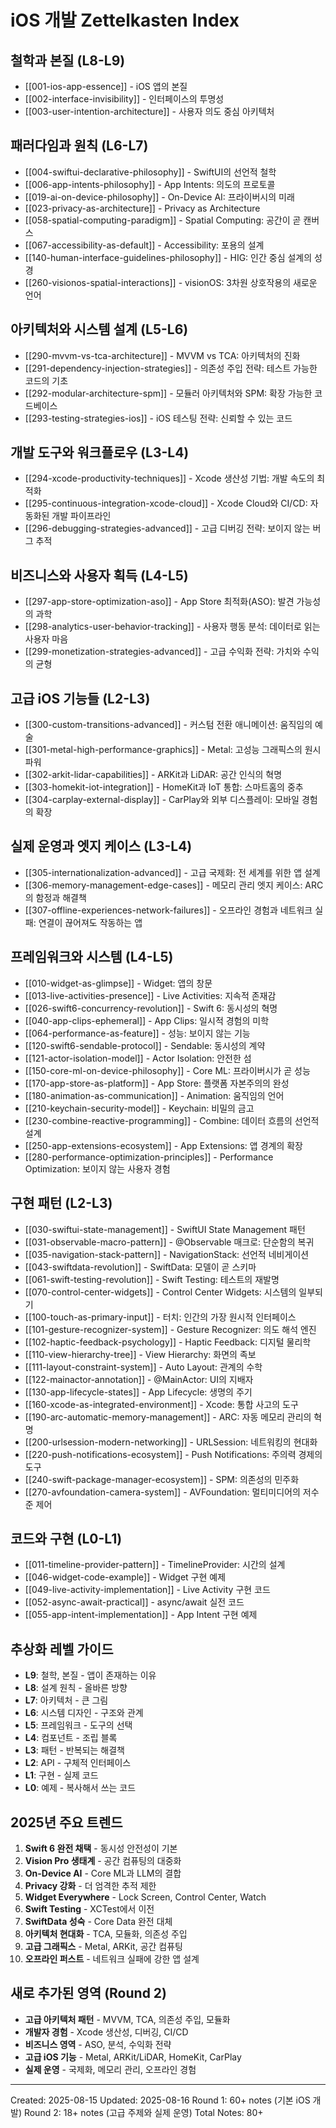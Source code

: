 # iOS 개발 Zettelkasten Index

## 철학과 본질 (L8-L9)
- [[001-ios-app-essence]] - iOS 앱의 본질
- [[002-interface-invisibility]] - 인터페이스의 투명성
- [[003-user-intention-architecture]] - 사용자 의도 중심 아키텍처

## 패러다임과 원칙 (L6-L7)
- [[004-swiftui-declarative-philosophy]] - SwiftUI의 선언적 철학
- [[006-app-intents-philosophy]] - App Intents: 의도의 프로토콜
- [[019-ai-on-device-philosophy]] - On-Device AI: 프라이버시의 미래
- [[023-privacy-as-architecture]] - Privacy as Architecture
- [[058-spatial-computing-paradigm]] - Spatial Computing: 공간이 곧 캔버스
- [[067-accessibility-as-default]] - Accessibility: 포용의 설계
- [[140-human-interface-guidelines-philosophy]] - HIG: 인간 중심 설계의 성경
- [[260-visionos-spatial-interactions]] - visionOS: 3차원 상호작용의 새로운 언어

## 아키텍처와 시스템 설계 (L5-L6)
- [[290-mvvm-vs-tca-architecture]] - MVVM vs TCA: 아키텍처의 진화
- [[291-dependency-injection-strategies]] - 의존성 주입 전략: 테스트 가능한 코드의 기초
- [[292-modular-architecture-spm]] - 모듈러 아키텍처와 SPM: 확장 가능한 코드베이스
- [[293-testing-strategies-ios]] - iOS 테스팅 전략: 신뢰할 수 있는 코드

## 개발 도구와 워크플로우 (L3-L4)
- [[294-xcode-productivity-techniques]] - Xcode 생산성 기법: 개발 속도의 최적화
- [[295-continuous-integration-xcode-cloud]] - Xcode Cloud와 CI/CD: 자동화된 개발 파이프라인
- [[296-debugging-strategies-advanced]] - 고급 디버깅 전략: 보이지 않는 버그 추적

## 비즈니스와 사용자 획득 (L4-L5)
- [[297-app-store-optimization-aso]] - App Store 최적화(ASO): 발견 가능성의 과학
- [[298-analytics-user-behavior-tracking]] - 사용자 행동 분석: 데이터로 읽는 사용자 마음
- [[299-monetization-strategies-advanced]] - 고급 수익화 전략: 가치와 수익의 균형

## 고급 iOS 기능들 (L2-L3)
- [[300-custom-transitions-advanced]] - 커스텀 전환 애니메이션: 움직임의 예술
- [[301-metal-high-performance-graphics]] - Metal: 고성능 그래픽스의 원시 파워
- [[302-arkit-lidar-capabilities]] - ARKit과 LiDAR: 공간 인식의 혁명
- [[303-homekit-iot-integration]] - HomeKit과 IoT 통합: 스마트홈의 중추
- [[304-carplay-external-display]] - CarPlay와 외부 디스플레이: 모바일 경험의 확장

## 실제 운영과 엣지 케이스 (L3-L4)
- [[305-internationalization-advanced]] - 고급 국제화: 전 세계를 위한 앱 설계
- [[306-memory-management-edge-cases]] - 메모리 관리 엣지 케이스: ARC의 함정과 해결책
- [[307-offline-experiences-network-failures]] - 오프라인 경험과 네트워크 실패: 연결이 끊어져도 작동하는 앱

## 프레임워크와 시스템 (L4-L5)
- [[010-widget-as-glimpse]] - Widget: 앱의 창문
- [[013-live-activities-presence]] - Live Activities: 지속적 존재감
- [[026-swift6-concurrency-revolution]] - Swift 6: 동시성의 혁명
- [[040-app-clips-ephemeral]] - App Clips: 일시적 경험의 미학
- [[064-performance-as-feature]] - 성능: 보이지 않는 기능
- [[120-swift6-sendable-protocol]] - Sendable: 동시성의 계약
- [[121-actor-isolation-model]] - Actor Isolation: 안전한 섬
- [[150-core-ml-on-device-philosophy]] - Core ML: 프라이버시가 곧 성능
- [[170-app-store-as-platform]] - App Store: 플랫폼 자본주의의 완성
- [[180-animation-as-communication]] - Animation: 움직임의 언어
- [[210-keychain-security-model]] - Keychain: 비밀의 금고
- [[230-combine-reactive-programming]] - Combine: 데이터 흐름의 선언적 설계
- [[250-app-extensions-ecosystem]] - App Extensions: 앱 경계의 확장
- [[280-performance-optimization-principles]] - Performance Optimization: 보이지 않는 사용자 경험

## 구현 패턴 (L2-L3)
- [[030-swiftui-state-management]] - SwiftUI State Management 패턴
- [[031-observable-macro-pattern]] - @Observable 매크로: 단순함의 복귀
- [[035-navigation-stack-pattern]] - NavigationStack: 선언적 네비게이션
- [[043-swiftdata-revolution]] - SwiftData: 모델이 곧 스키마
- [[061-swift-testing-revolution]] - Swift Testing: 테스트의 재발명
- [[070-control-center-widgets]] - Control Center Widgets: 시스템의 일부되기
- [[100-touch-as-primary-input]] - 터치: 인간의 가장 원시적 인터페이스
- [[101-gesture-recognizer-system]] - Gesture Recognizer: 의도 해석 엔진
- [[102-haptic-feedback-psychology]] - Haptic Feedback: 디지털 물리학
- [[110-view-hierarchy-tree]] - View Hierarchy: 화면의 족보
- [[111-layout-constraint-system]] - Auto Layout: 관계의 수학
- [[122-mainactor-annotation]] - @MainActor: UI의 지배자
- [[130-app-lifecycle-states]] - App Lifecycle: 생명의 주기
- [[160-xcode-as-integrated-environment]] - Xcode: 통합 사고의 도구
- [[190-arc-automatic-memory-management]] - ARC: 자동 메모리 관리의 혁명
- [[200-urlsession-modern-networking]] - URLSession: 네트워킹의 현대화
- [[220-push-notifications-ecosystem]] - Push Notifications: 주의력 경제의 도구
- [[240-swift-package-manager-ecosystem]] - SPM: 의존성의 민주화
- [[270-avfoundation-camera-system]] - AVFoundation: 멀티미디어의 저수준 제어

## 코드와 구현 (L0-L1)
- [[011-timeline-provider-pattern]] - TimelineProvider: 시간의 설계
- [[046-widget-code-example]] - Widget 구현 예제
- [[049-live-activity-implementation]] - Live Activity 구현 코드
- [[052-async-await-practical]] - async/await 실전 코드
- [[055-app-intent-implementation]] - App Intent 구현 예제

## 추상화 레벨 가이드
- **L9**: 철학, 본질 - 앱이 존재하는 이유
- **L8**: 설계 원칙 - 올바른 방향
- **L7**: 아키텍처 - 큰 그림
- **L6**: 시스템 디자인 - 구조와 관계
- **L5**: 프레임워크 - 도구의 선택
- **L4**: 컴포넌트 - 조립 블록
- **L3**: 패턴 - 반복되는 해결책
- **L2**: API - 구체적 인터페이스
- **L1**: 구현 - 실제 코드
- **L0**: 예제 - 복사해서 쓰는 코드

## 2025년 주요 트렌드
1. **Swift 6 완전 채택** - 동시성 안전성이 기본
2. **Vision Pro 생태계** - 공간 컴퓨팅의 대중화
3. **On-Device AI** - Core ML과 LLM의 결합
4. **Privacy 강화** - 더 엄격한 추적 제한
5. **Widget Everywhere** - Lock Screen, Control Center, Watch
6. **Swift Testing** - XCTest에서 이전
7. **SwiftData 성숙** - Core Data 완전 대체
8. **아키텍처 현대화** - TCA, 모듈화, 의존성 주입
9. **고급 그래픽스** - Metal, ARKit, 공간 컴퓨팅
10. **오프라인 퍼스트** - 네트워크 실패에 강한 앱 설계

## 새로 추가된 영역 (Round 2)
- **고급 아키텍처 패턴** - MVVM, TCA, 의존성 주입, 모듈화
- **개발자 경험** - Xcode 생산성, 디버깅, CI/CD
- **비즈니스 영역** - ASO, 분석, 수익화 전략
- **고급 iOS 기능** - Metal, ARKit/LiDAR, HomeKit, CarPlay
- **실제 운영** - 국제화, 메모리 관리, 오프라인 경험

---
Created: 2025-08-15
Updated: 2025-08-16
Round 1: 60+ notes (기본 iOS 개발)
Round 2: 18+ notes (고급 주제와 실제 운영)
Total Notes: 80+